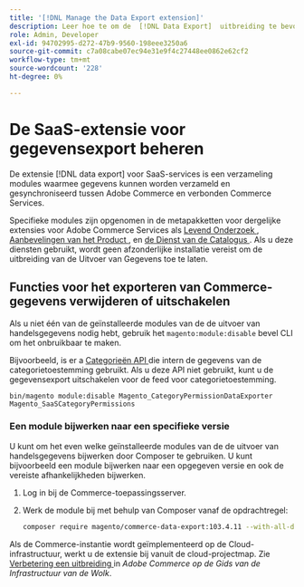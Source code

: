 ```yaml
---
title: '[!DNL Manage the Data Export extension]'
description: Leer hoe te om de  [!DNL Data Export]  uitbreiding te bevorderen en de diensten van de gegevensuitvoer te verwijderen of onbruikbaar te maken die niet worden vereist.
role: Admin, Developer
exl-id: 94702995-d272-47b9-9560-198eee3250a6
source-git-commit: c7a08cabe07ec94e31e9f4c27448ee0862e62cf2
workflow-type: tm+mt
source-wordcount: '228'
ht-degree: 0%

---
```


# De SaaS-extensie voor gegevensexport beheren

De extensie [!DNL data export] voor SaaS-services is een verzameling modules waarmee gegevens kunnen worden verzameld en gesynchroniseerd tussen Adobe Commerce en verbonden Commerce Services.

Specifieke modules zijn opgenomen in de metapakketten voor dergelijke extensies voor Adobe Commerce Services
als [ Levend Onderzoek ](/help/live-search/overview.md), [ Aanbevelingen van het Product ](/help/product-recommendations/overview.md), en [ de Dienst van de Catalogus ](/help/catalog-service/overview.md). Als u deze diensten gebruikt, wordt geen afzonderlijke installatie vereist om de uitbreiding van de Uitvoer van Gegevens toe te laten.

## Functies voor het exporteren van Commerce-gegevens verwijderen of uitschakelen

Als u niet één van de geïnstalleerde modules van de de uitvoer van handelsgegevens nodig hebt, gebruik het `magento:module:disable` bevel CLI om het onbruikbaar te maken.

Bijvoorbeeld, is er a [ Categorieën API ](https://developer.adobe.com/commerce/webapi/graphql/schema/catalog-service/queries/categories/) die intern de gegevens van de categorietoestemming gebruikt. Als u deze API niet gebruikt, kunt u de gegevensexport uitschakelen voor de feed voor categorietoestemming.

```shell script
bin/magento module:disable Magento_CategoryPermissionDataExporter Magento_SaaSCategoryPermissions
```

### Een module bijwerken naar een specifieke versie

U kunt om het even welke geïnstalleerde modules van de de uitvoer van handelsgegevens bijwerken door Composer te gebruiken. U kunt bijvoorbeeld een module bijwerken naar een opgegeven versie en ook de vereiste afhankelijkheden bijwerken.

1. Log in bij de Commerce-toepassingsserver.

1. Werk de module bij met behulp van Composer vanaf de opdrachtregel:

   ```bash
   composer require magento/commerce-data-export:103.4.11 --with-all-dependencies
   ```

Als de Commerce-instantie wordt geïmplementeerd op de Cloud-infrastructuur, werkt u de extensie bij vanuit de cloud-projectmap. Zie [ Verbetering een uitbreiding ](https://experienceleague.adobe.com/nl/docs/commerce-cloud-service/user-guide/configure-store/extensions#upgrade-an-extension) in _Adobe Commerce op de Gids van de Infrastructuur van de Wolk_.
